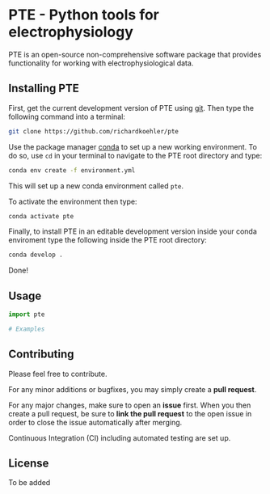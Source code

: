 # PTE - Python tools for electrophysiology

PTE is an open-source non-comprehensive software package that provides functionality for working with electrophysiological data.

## Installing PTE

First, get the current development version of PTE using [git](https://git-scm.com/). Then type the following command into a terminal:

```bash
git clone https://github.com/richardkoehler/pte
```

Use the package manager [conda](https://docs.conda.io/projects/conda/en/latest/index.html) to set up a new working environment. To do so, use ``cd`` in your terminal to navigate to the PTE root directory and type:

```bash
conda env create -f environment.yml
```

This will set up a new conda environment called ``pte``.

To activate the environment then type:

```bash
conda activate pte
```

Finally, to install PTE in an editable development version inside your conda enviroment type the following inside the PTE root directory:

```bash
conda develop .
```

Done! 

## Usage

```python
import pte

# Examples
```

## Contributing
Please feel free to contribute. 

For any minor additions or bugfixes, you may simply create a **pull request**. 

For any major changes, make sure to open an **issue** first. When you then create a pull request, be sure to **link the pull request** to the open issue in order to close the issue automatically after merging.

Continuous Integration (CI) including automated testing are set up.

## License
To be added